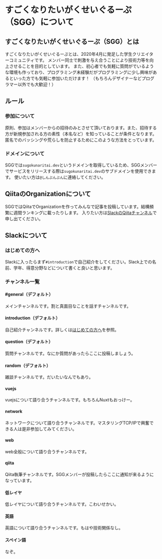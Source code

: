 # すごくなりたいがくせいぐるーぷ（SGG）について

## すごくなりたいがくせいぐるーぷ（SGG）とは

すごくなりたいがくせいぐるーぷとは、2020年4月に発足した学生クリエイターコミュニティです。
メンバー同士で刺激を与え合うことにより技術力等を向上させることを目的としています。
また、初心者でも気軽に質問がでいるような環境も作っており、プログラミング未経験だがプログラミングに少し興味があるといった方でも気軽に参加いただけます！
（もちろんデザイナーなどプログラマー以外でも大歓迎！）

## ルール

### 参加について

原則、参加はメンバーからの招待のみとさせて頂いております。また、招待する方が新規参加される方の素性（本名など）を知っていることが条件となります。
匿名でのバッシングや荒らしを防止するためにこのような方法をとっています。

### ドメインについて

SGGでは`sugokunaritai.dev`というドメインを取得しているため、SGGメンバーでサービスをリリースする際は`sugokunaritai.dev`のサブドメインを使用できます。
使いたい方は`@しんぶんぶん`に連絡してください。

## QiitaのOrganizationについて

SGGではQiitaでOrganizationを作ってみんなで記事を投稿しています。結構頻繁に週間ランキングに載ったりします。
入りたい方は[SlackのQiitaチャンネル](#qiita)で申し出てください。

## Slackについて

### はじめての方へ

Slackに入ったらまず`#introduction`で自己紹介をしてください。Slack上での名前、学年、得意分野などについて書くと良いと思います。

### チャンネル一覧

#### #general（デフォルト）

メインチャンネルです。割と真面目なことを話すチャンネルです。

#### introduction（デフォルト）

自己紹介チャンネルです。詳しくは[はじめての方へ](#はじめての方へ)を参照。

#### question（デフォルト）

質問チャンネルです。なにか質問があったらここに投稿しましょう。

#### random（デフォルト）

雑談チャンネルです。だいたいなんでもあり。

#### vuejs

vuejsについて語り合うチャンネルです。もちろんNuxtもおっけー。

#### network

ネットワークについて語り合うチャンネルです。マスタリングTCP/IPで興奮できる人は是非参加してみてください。

#### web

web全般について語り合うチャンネルです。

#### qiita

Qiita執筆チャンネルです。SGGメンバーが投稿したらここに通知が来るようになっています。

#### 低レイヤ

低レイヤについて語り合うチャンネルです。こわいせかい。

#### 英語

英語について語り合うチャンネルです。もはや技術関係なし。

#### スペイン語

なぞ。
